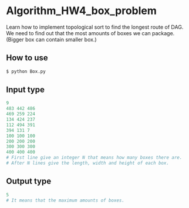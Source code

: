 # Algorithm_HW4_box_problem
Learn how to implement topological sort to find the longest route of DAG.<br>
We need to find out that the most amounts of boxes we can package. (Bigger box can contain smaller box.)

## How to use
```bash
$ python Box.py
```
## Input type
```py
9
483 442 486
469 259 224
134 424 237
112 494 391
394 131 7
100 100 100
200 200 200
300 300 300
400 400 400
# First line give an integer N that means how many boxes there are.
# After N lines give the length, width and height of each box.
```
## Output type
```py
5
# It means that the maximum amounts of boxes.
```
